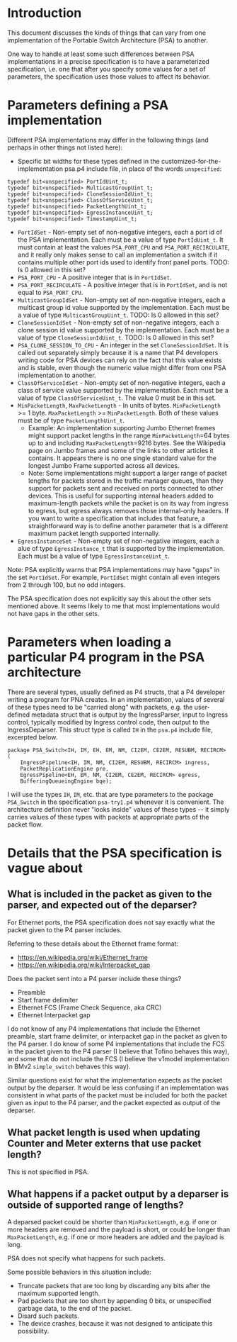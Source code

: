 # Introduction

This document discusses the kinds of things that can vary from one
implementation of the Portable Switch Architecture (PSA) to another.

One way to handle at least some such differences between PSA
implementations in a precise specification is to have a parameterized
specification, i.e. one that after you specify some values for a set
of parameters, the specification uses those values to affect its
behavior.


# Parameters defining a PSA implementation

Different PSA implementations may differ in the following things (and
perhaps in other things not listed here):

+ Specific bit widths for these types defined in the
  customized-for-the-implementation psa.p4 include file, in place of
  the words `unspecified`:

```
typedef bit<unspecified> PortIdUint_t;
typedef bit<unspecified> MulticastGroupUint_t;
typedef bit<unspecified> CloneSessionIdUint_t;
typedef bit<unspecified> ClassOfServiceUint_t;
typedef bit<unspecified> PacketLengthUint_t;
typedef bit<unspecified> EgressInstanceUint_t;
typedef bit<unspecified> TimestampUint_t;
```

+ `PortIdSet` - Non-empty set of non-negative integers, each a port id
  of the PSA implementation.  Each must be a value of type
  `PortIdUint_t`.  It must contain at least the values `PSA_PORT_CPU`
  and `PSA_PORT_RECIRCULATE`, and it really only makes sense to call
  an implementation a switch if it contains multiple other port ids
  used to identify front panel ports.  TODO: Is 0 allowed in this set?
+ `PSA_PORT_CPU` - A positive integer that is in `PortIdSet`.
+ `PSA_PORT_RECIRCULATE` - A positive integer that is in `PortIdSet`,
  and is not equal to `PSA_PORT_CPU`.
+ `MulticastGroupIdSet` - Non-empty set of non-negative integers, each
  a multicast group id value supported by the implementation.  Each
  must be a value of type `MulticastGroupUint_t`.  TODO: Is 0 allowed
  in this set?
+ `CloneSessionIdSet` - Non-empty set of non-negative integers, each a
  clone session id value supported by the implementation.  Each must
  be a value of type `CloneSessionIdUint_t`.  TODO: Is 0 allowed in
  this set?
+ `PSA_CLONE_SESSION_TO_CPU` - An integer in the set
  `CloneSessionIdSet`.  It is called out separately simply because it
  is a name that P4 developers writing code for PSA devices can rely
  on the fact that this value exists and is stable, even though the
  numeric value might differ from one PSA implementation to another.
+ `ClassOfServiceIdSet` - Non-empty set of non-negative integers, each
  a class of service value supported by the implementation.  Each must
  be a value of type `ClassOfServiceUint_t`.  The value 0 must be in
  this set.
+ `MinPacketLength`, `MaxPacketLength` - In units of bytes.
  `MinPacketLength` >= 1 byte.  `MaxPacketLength` >=
  `MinPacketLength`.  Both of these values must be of type
  `PacketLengthUint_t`.
  + Example: An implementation supporting Jumbo Ethernet frames might
    support packet lengths in the range `MinPacketLength`=64 bytes up
    to and including `MaxPacketLength`=9216 bytes.  See the Wikipedia
    page on Jumbo frames and some of the links to other articles it
    contains.  It appears there is no one single standard value for
    the longest Jumbo Frame supported across all devices.
  + Note: Some implementations might support a larger range of packet
    lengths for packets stored in the traffic manager queues, than
    they support for packets sent and received on ports connected to
    other devices.  This is useful for supporting internal headers
    added to maximum-length packets while the packet is on its way
    from ingress to egress, but egress always removes those
    internal-only headers.  If you want to write a specification that
    includes that feature, a straightforward way is to define another
    parameter that is a different maximum packet length supported
    internally.
+ `EgressInstanceSet` - Non-empty set of non-negative integers, each a
  alue of type `EgressInstance_t` that is supported by the
  implementation.  Each must be a value of type
  `EgressInstanceUint_t`.

Note: PSA explicitly warns that PSA implementations may have "gaps" in
the set `PortIdSet`.  For example, `PortIdSet` might contain all even
integers from 2 through 100, but no odd integers.

The PSA specification does not explicitly say this about the other
sets mentioned above.  It seems likely to me that most implementations
would not have gaps in the other sets.


# Parameters when loading a particular P4 program in the PSA architecture

There are several types, usually defined as P4 structs, that a P4
developer writing a program for PNA creates.  In an implementation,
values of several of these types need to be "carried along" with
packets, e.g. the user-defined metadata struct that is output by the
IngressParser, input to Ingress control, typically modified by Ingress
control code, then output to the IngressDeparser.  This struct type is
called `IH` in the `psa.p4` include file, excerpted below.

```
package PSA_Switch<IH, IM, EH, EM, NM, CI2EM, CE2EM, RESUBM, RECIRCM> (
    IngressPipeline<IH, IM, NM, CI2EM, RESUBM, RECIRCM> ingress,
    PacketReplicationEngine pre,
    EgressPipeline<EH, EM, NM, CI2EM, CE2EM, RECIRCM> egress,
    BufferingQueueingEngine bqe);
```

I will use the types `IH`, `IM`, etc. that are type parameters to the
package `PSA_Switch` in the specification `psa-try1.p4` whenever it is
convenient.  The architecture definition never "looks inside" values
of these types -- it simply carries values of these types with packets
at appropriate parts of the packet flow.


# Details that the PSA specification is vague about


## What is included in the packet as given to the parser, and expected out of the deparser?

For Ethernet ports, the PSA specification does not say exactly what
the packet given to the P4 parser includes.

Referring to these details about the Ethernet frame format:

+ https://en.wikipedia.org/wiki/Ethernet_frame
+ https://en.wikipedia.org/wiki/Interpacket_gap

Does the packet sent into a P4 parser include these things?

+ Preamble
+ Start frame delimiter
+ Ethernet FCS (Frame Check Sequence, aka CRC)
+ Ethernet Interpacket gap

I do not know of any P4 implementations that include the Ethernet
preamble, start frame delimiter, or interpacket gap in the packet as
given to the P4 parser.  I do know of some P4 implementations that
include the FCS in the packet given to the P4 parser (I believe that
Tofino behaves this way), and some that do not include the FCS (I
believe the v1model implementation in BMv2 `simple_switch` behaves
this way).

Similar questions exist for what the implementation expects as the
packet output by the deparser.  It would be less confusing if an
implementation was consistent in what parts of the packet must be
included for both the packet given as input to the P4 parser, and the
packet expected as output of the deparser.


## What packet length is used when updating Counter and Meter externs that use packet length?

This is not specified in PSA.


## What happens if a packet output by a deparser is outside of supported range of lengths?

A deparsed packet could be shorter than `MinPacketLength`, e.g. if one
or more headers are removed and the payload is short, or could be
longer than `MaxPacketLength`, e.g. if one or more headers are added
and the payload is long.

PSA does not specify what happens for such packets.

Some possible behaviors in this situation include:

+ Truncate packets that are too long by discarding any bits after the
  maximum supported length.
+ Pad packets that are too short by appending 0 bits, or unspecified
  garbage data, to the end of the packet.
+ Disard such packets.
+ The device crashes, because it was not designed to anticipate this
  possibility.
